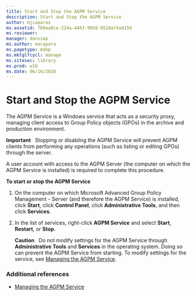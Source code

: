 ```yaml
---
title: Start and Stop the AGPM Service
description: Start and Stop the AGPM Service
author: mjcaparas
ms.assetid: 769aa0ce-224a-446f-9958-9518af4ad159
ms.reviewer: 
manager: dansimp
ms.author: macapara
ms.pagetype: mdop
ms.mktglfcycl: manage
ms.sitesec: library
ms.prod: w10
ms.date: 06/16/2016
---
```



# Start and Stop the AGPM Service


The AGPM Service is a Windows service that acts as a security proxy, managing client access to Group Policy objects (GPOs) in the archive and production environment.

**Important**  
Stopping or disabling the AGPM Service will prevent AGPM clients from performing any operations (such as listing or editing GPOs) through the server.

 

A user account with access to the AGPM Server (the computer on which the AGPM Service is installed) is required to complete this procedure.

**To start or stop the AGPM Service**

1.  On the computer on which Microsoft Advanced Group Policy Management - Server (and therefore the AGPM Service) is installed, click **Start**, click **Control Panel**, click **Administrative Tools**, and then click **Services**.

2.  In the list of services, right-click **AGPM Service** and select **Start**, **Restart**, or **Stop**.

    **Caution**  
    Do not modify settings for the AGPM Service through **Administrative Tools** and **Services** in the operating system. Doing so can prevent the AGPM Service from starting. To modify settings for the service, see [Managing the AGPM Service](managing-the-agpm-service.md).

     

### Additional references

-   [Managing the AGPM Service](managing-the-agpm-service.md)

 

 





